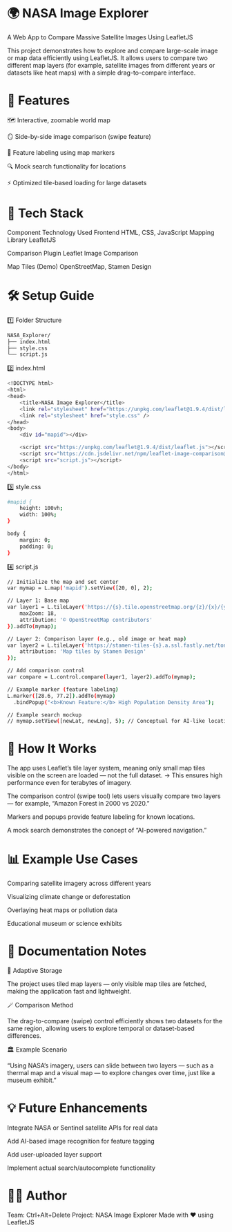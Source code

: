 # 🌍 NASA Image Explorer

A Web App to Compare Massive Satellite Images Using LeafletJS

This project demonstrates how to explore and compare large-scale image or map data efficiently using LeafletJS. It allows users to compare two different map layers (for example, satellite images from different years or datasets like heat maps) with a simple drag-to-compare interface.

# 🚀 Features

🗺️ Interactive, zoomable world map

🪞 Side-by-side image comparison (swipe feature)

📍 Feature labeling using map markers

🔍 Mock search functionality for locations

⚡ Optimized tile-based loading for large datasets

# 🧩 Tech Stack
Component	Technology Used
Frontend	HTML, CSS, JavaScript
Mapping Library	LeafletJS

Comparison Plugin	Leaflet Image Comparison

Map Tiles (Demo)	OpenStreetMap, Stamen Design
# 🛠️ Setup Guide
1️⃣ Folder Structure
```bash
NASA_Explorer/
├── index.html
├── style.css
└── script.js
```

2️⃣ index.html
```bash
<!DOCTYPE html>
<html>
<head>
    <title>NASA Image Explorer</title>
    <link rel="stylesheet" href="https://unpkg.com/leaflet@1.9.4/dist/leaflet.css" />
    <link rel="stylesheet" href="style.css" />
</head>
<body>
    <div id="mapid"></div>

    <script src="https://unpkg.com/leaflet@1.9.4/dist/leaflet.js"></script>
    <script src="https://cdn.jsdelivr.net/npm/leaflet-image-comparison@0.3.0/dist/leaflet-image-comparison.min.js"></script>
    <script src="script.js"></script>
</body>
</html>
```

3️⃣ style.css
```bash
#mapid {
    height: 100vh;
    width: 100%;
}

body {
    margin: 0;
    padding: 0;
}
```

4️⃣ script.js
```bash
// Initialize the map and set center
var mymap = L.map('mapid').setView([20, 0], 2);

// Layer 1: Base map
var layer1 = L.tileLayer('https://{s}.tile.openstreetmap.org/{z}/{x}/{y}.png', {
    maxZoom: 18,
    attribution: '© OpenStreetMap contributors'
}).addTo(mymap);

// Layer 2: Comparison layer (e.g., old image or heat map)
var layer2 = L.tileLayer('https://stamen-tiles-{s}.a.ssl.fastly.net/toner-lite/{z}/{x}/{y}{r}.png', {
    attribution: 'Map tiles by Stamen Design'
});

// Add comparison control
var compare = L.control.compare(layer1, layer2).addTo(mymap);

// Example marker (feature labeling)
L.marker([28.6, 77.2]).addTo(mymap)
  .bindPopup("<b>Known Feature:</b> High Population Density Area");

// Example search mockup
// mymap.setView([newLat, newLng], 5); // Conceptual for AI-like location search
```

# 🧠 How It Works

The app uses Leaflet’s tile layer system, meaning only small map tiles visible on the screen are loaded — not the full dataset.
→ This ensures high performance even for terabytes of imagery.

The comparison control (swipe tool) lets users visually compare two layers — for example, “Amazon Forest in 2000 vs 2020.”

Markers and popups provide feature labeling for known locations.

A mock search demonstrates the concept of “AI-powered navigation.”

# 📊 Example Use Cases

Comparing satellite imagery across different years

Visualizing climate change or deforestation

Overlaying heat maps or pollution data

Educational museum or science exhibits

# 🧾 Documentation Notes
🧱 Adaptive Storage

The project uses tiled map layers — only visible map tiles are fetched, making the application fast and lightweight.

🪄 Comparison Method

The drag-to-compare (swipe) control efficiently shows two datasets for the same region, allowing users to explore temporal or dataset-based differences.

🏛️ Example Scenario

“Using NASA’s imagery, users can slide between two layers — such as a thermal map and a visual map — to explore changes over time, just like a museum exhibit.”

# 💡 Future Enhancements

Integrate NASA or Sentinel satellite APIs for real data

Add AI-based image recognition for feature tagging

Add user-uploaded layer support

Implement actual search/autocomplete functionality

# 👩‍💻 Author

Team: Ctrl+Alt+Delete
Project: NASA Image Explorer
Made with ❤️ using LeafletJS
